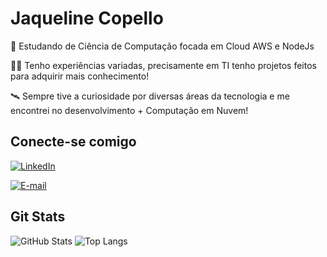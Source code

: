 # Jaqueline Copello

💼 Estudando de Ciência de Computação focada em Cloud AWS e NodeJs

👨‍🎓 Tenho experiências variadas, precisamente em TI tenho projetos feitos para adquirir mais conhecimento!

🛰 Sempre tive a curiosidade por diversas áreas da tecnologia e me encontrei no desenvolvimento + Computação em Nuvem!

## Conecte-se comigo
[![LinkedIn](https://img.shields.io/badge/LinkedIn-0A66C2?style=for-the-badge&logo=linkedin&logoColor=white)](https://www.linkedin.com/in/jaquelinecopello/)

[![E-mail](https://img.shields.io/badge/-Email-000?style=for-the-badge&logo=microsoft-outlook&logoColor=E94D5F)](mailto:jaque.canzi@gmail.com)

## Git Stats
![GitHub Stats](https://github-readme-stats.vercel.app/api?username=jaquecanzi&theme=transparent&bg_color=000&border_color=30A3DC&show_icons=true&icon_color=30A3DC&title_color=E94D5F&text_color=FFF)
![Top Langs](https://github-readme-stats-git-masterrstaa-rickstaa.vercel.app/api/top-langs/?username=jaquecanzi&layout=compact&bg_color=000&border_color=30A3DC&title_color=E94D5F&text_color=FFF)
